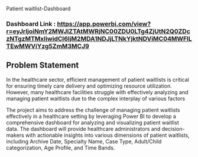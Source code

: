 Patient waitlist-Dashboard

### Dashboard Link : https://app.powerbi.com/view?r=eyJrIjoiNmY2MWJlZTAtMWRjNC00ZDU0LTg4ZjUtN2Q0ZDczNTgzMTMxIiwidCI6IjM2MDA1NDJjLTNkYjktNDViMC04MWFlLTEwMWViYzg5ZmM3MCJ9

## Problem Statement

In the healthcare sector, efficient management of patient waitlists is critical for ensuring timely care delivery and optimizing resource utilization. However, many healthcare facilities struggle with effectively analyzing and managing patient waitlists due to the complex interplay of various factors

The project aims to address the challenge of managing patient waitlists effectively in a healthcare setting by leveraging Power BI to develop a comprehensive dashboard for analyzing and visualizing patient waitlist data. The dashboard will provide healthcare administrators and decision-makers with actionable insights into various dimensions of patient waitlists, including Archive Date, Specialty Name, Case Type, Adult/Child categorization, Age Profile, and Time Bands.
